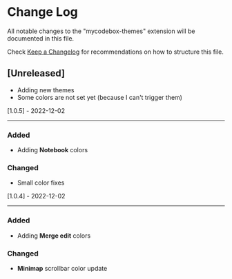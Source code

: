 # Change Log

All notable changes to the "mycodebox-themes" extension will be documented in this file.

Check [Keep a Changelog](http://keepachangelog.com/) for recommendations on how to structure this file.

## [Unreleased]

- Adding new themes
- Some colors are not set yet (because I can't trigger them)


[1.0.5] - 2022-12-02

---

### Added

- Adding **Notebook** colors

### Changed 

- Small color fixes


[1.0.4] - 2022-12-02

---

### Added

- Adding **Merge edit** colors

### Changed 

- **Minimap** scrollbar color update

